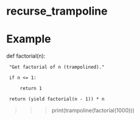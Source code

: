 # recurse_trampoline
# Example

def factorial(n):

     "Get factorial of n (trampolined)."
     
     if n <= 1:
     
         return 1
         
     return (yield factorial(n - 1)) * n


>>> print(trampoline(factorial(1000)))
